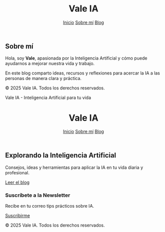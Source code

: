 
<html lang="es">
<head>
  <meta charset="UTF-8" />
  <meta name="viewport" content="width=device-width, initial-scale=1.0" />
  <link href="https://cdn.jsdelivr.net/npm/tailwindcss@2.2.19/dist/tailwind.min.css" rel="stylesheet">
</head>
<body class="bg-gray-100 text-gray-800">

  <header class="bg-white shadow-md">
    <div class="max-w-7xl mx-auto px-6 py-4 flex justify-between items-center">
      <h1 class="text-2xl font-bold text-blue-600">Vale IA</h1>
      <nav>
        <a href="index.html" class="mx-2 hover:text-blue-500">Inicio</a>
        <a href="about.html" class="mx-2 hover:text-blue-500">Sobre mí</a>
        <a href="blog/post1.html" class="mx-2 hover:text-blue-500">Blog</a>
      </nav>
    </div>
  </header>

  <main class="max-w-3xl mx-auto py-16 px-6">
    <h2 class="text-3xl font-bold mb-6">Sobre mí</h2>
    <p class="mb-4">Hola, soy <strong>Vale</strong>, apasionada por la Inteligencia Artificial y cómo puede ayudarnos a mejorar nuestra vida y trabajo.</p>
    <p class="mb-4">En este blog comparto ideas, recursos y reflexiones para acercar la IA a las personas de manera clara y práctica.</p>
  </main>

  <footer class="bg-gray-900 text-gray-300 py-6 text-center">
    <p>© 2025 Vale IA. Todos los derechos reservados.</p>
  </footer>
</body>
</html>


<!DOCTYPE html>
<html lang="es">
<head>
  <meta charset="UTF-8" />
  <meta name="viewport" content="width=device-width, initial-scale=1.0" />
  Vale IA - Inteligencia Artificial para tu vida
  <link href="https://cdn.jsdelivr.net/npm/tailwindcss@2.2.19/dist/tailwind.min.css" rel="stylesheet">
</head>
<body class="bg-gray-100 text-gray-800">

  <!-- Header -->
  <header class="bg-white shadow-md">
    <div class="max-w-7xl mx-auto px-6 py-4 flex justify-between items-center">
      <h1 class="text-2xl font-bold text-blue-600">Vale IA</h1>
      <nav>
        <a href="index.html" class="mx-2 hover:text-blue-500">Inicio</a>
        <a href="about.html" class="mx-2 hover:text-blue-500">Sobre mí</a>
        <a href="blog/post1.html" class="mx-2 hover:text-blue-500">Blog</a>
      </nav>
    </div>
  </header>

  <!-- Hero -->
  <section class="bg-blue-50 py-20 text-center">
    <h2 class="text-4xl font-bold mb-4">Explorando la Inteligencia Artificial</h2>
    <p class="text-lg mb-6">Consejos, ideas y herramientas para aplicar la IA en tu vida diaria y profesional.</p>
    <a href="blog/post1.html" class="bg-blue-600 text-white px-6 py-3 rounded-lg shadow hover:bg-blue-700">Leer el blog</a>
  </section>

  <!-- Call to action -->
  <section class="max-w-4xl mx-auto py-16 px-6 text-center">
    <h3 class="text-2xl font-semibold mb-4">Suscríbete a la Newsletter</h3>
    <p class="mb-6">Recibe en tu correo tips prácticos sobre IA.</p>
    <a href="https://forms.gle/" target="_blank" class="bg-green-500 text-white px-6 py-3 rounded-lg hover:bg-green-600">Suscribirme</a>
  </section>

  <!-- Footer -->
  <footer class="bg-gray-900 text-gray-300 py-6 text-center">
    <p>© 2025 Vale IA. Todos los derechos reservados.</p>
  </footer>

</body>
</html>

